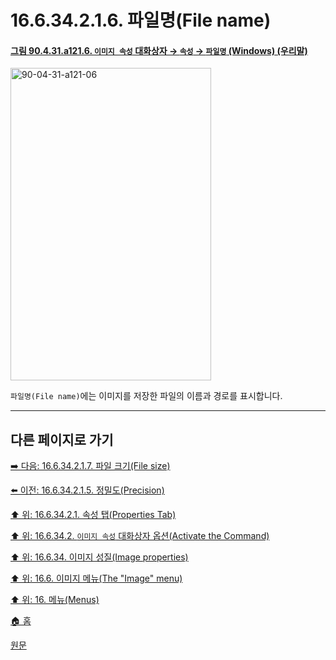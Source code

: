 # 16.6.34.2.1.6. 파일명(File name)

<a id="90-04-31-a121-06"></a>

#### [그림 90.4.31.a121.6. `이미지 속성` 대화상자 → `속성` → `파일명` (Windows) (우리말)](./90-04-0031-image_properties.md#90-04-31-a121-06)
<img width="321" height="500" alt="90-04-31-a121-06" src="https://github.com/user-attachments/assets/33dd1f9d-8f1d-4ad5-b416-d5c435935ab0" />

`파일명(File name)`에는 이미지를 저장한 파일의 이름과 경로를 표시합니다.

***

## 다른 페이지로 가기

[➡️ 다음: 16.6.34.2.1.7. 파일 크기(File size)](./16-06-34-02-01-07-file_size.md)

[⬅️ 이전: 16.6.34.2.1.5. 정밀도(Precision)](./16-06-34-02-01-05-precision.md)

[⬆️ 위: 16.6.34.2.1. 속성 탭(Properties Tab)](./16-06-34-02-01-00-properties_tab.md)

[⬆️ 위: 16.6.34.2. `이미지 속성` 대화상자 옵션(Activate the Command)](./16-06-34-02-00-options.md)

[⬆️ 위: 16.6.34. 이미지 성질(Image properties)](./16-06-34-00-image-properties.md)

[⬆️ 위: 16.6. 이미지 메뉴(The "Image" menu)](./16-06-00-the-image-menu.md)

[⬆️ 위: 16. 메뉴(Menus)](./16-00-menus.md)

[🏠 홈](./00-home.md)

[원문](https://docs.gimp.org/2.10/ko/gimp-image-properties.html#idm28235)